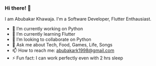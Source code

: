 ### Hi there! 👋

I am Abubakar Khawaja.
I'm a Software Developer, Flutter Enthausiast.


<!--
**Abuubkar/Abuubkar** is a ✨ _special_ ✨ repository because its `README.md` (this file) appears on your GitHub profile.

Here are some ideas to get you started:
 ...
- 🤔 I’m looking for help with ...
- 😄 Pronouns: ...
-->

- 🔭 I’m currently working on Python 
- 🌱 I’m currently learning Flutter
- 👯 I’m looking to collaborate on Python
- 💬 Ask me about Tech, Food, Games, Life, Songs
- 📫 How to reach me: abubakark1998@gmail.com
- ⚡ Fun fact: I can work perfectly even with 2 hrs sleep

